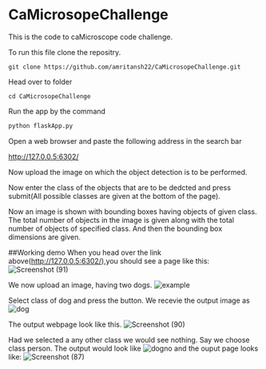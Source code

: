 # CaMicrosopeChallenge

This is the code to caMicroscope code challenge.

To run this file clone the repositry.
```
git clone https://github.com/amritansh22/CaMicrosopeChallenge.git
```
Head over to folder
```
cd CaMicrosopeChallenge
```
Run the app by the command
``` python
python flaskApp.py
```
Open a web browser and paste the following address in the search bar  

http://127.0.0.5:6302/

Now upload the image on which the object detection is to be performed.

Now enter the class of the objects that are to be dedcted and press submit(All possible classes are given at the bottom of the page).

Now an image is shown with bounding boxes having objects of given class.
The total number of objects in the image is given along with the total number of objects of specified class.
And then the bounding box dimensions are given.


##Working demo
When you head over the link above(http://127.0.0.5:6302/),you should see a page like this:
![Screenshot (91)](https://user-images.githubusercontent.com/29978031/76889456-9fec9600-68ab-11ea-8935-60eabfc6bea6.png)

We now upload an image, having two dogs.
![example](https://user-images.githubusercontent.com/29978031/76889680-070a4a80-68ac-11ea-97c3-d7fe855acb91.jpg)

Select class of dog and press the button.
We recevie the output image as
![dog](https://user-images.githubusercontent.com/29978031/76889730-2608dc80-68ac-11ea-8497-5814f60003ce.jpg)

The output webpage look like this.
![Screenshot (90)](https://user-images.githubusercontent.com/29978031/76889845-56507b00-68ac-11ea-82de-4882f9ea8d4f.png)

Had we selected a any other class we would see nothing.
Say we choose class person.
The output would look like
![dogno](https://user-images.githubusercontent.com/29978031/76889976-8566ec80-68ac-11ea-9d38-a538474d4bd6.jpg)
and the ouput page looks like:
![Screenshot (87)](https://user-images.githubusercontent.com/29978031/76890048-a596ab80-68ac-11ea-943f-372b13b13165.png)


